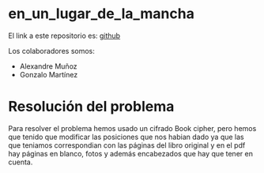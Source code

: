 # en_un_lugar_de_la_mancha


El link a este repositorio es: [github](https://github.com/GonzaloGmv/en_un_lugar_de_la_mancha)

Los colaboradores somos:
* Alexandre Muñoz
* Gonzalo Martínez

# Resolución del problema

Para resolver el problema hemos usado un cifrado Book cipher, pero hemos que tenido que modificar las posiciones que nos habian dado ya que las que teniamos correspondian con las páginas del libro original y en el pdf hay páginas en blanco, fotos y además encabezados que hay que tener en cuenta.
